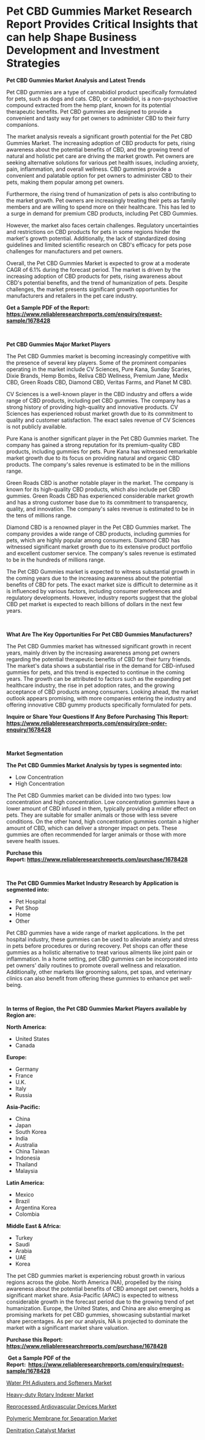 <p><h1>Pet CBD Gummies Market Research Report Provides Critical Insights that can help Shape Business Development and Investment Strategies</h1></p><p><strong>Pet CBD Gummies Market Analysis and Latest Trends</strong></p>
<p><p>Pet CBD gummies are a type of cannabidiol product specifically formulated for pets, such as dogs and cats. CBD, or cannabidiol, is a non-psychoactive compound extracted from the hemp plant, known for its potential therapeutic benefits. Pet CBD gummies are designed to provide a convenient and tasty way for pet owners to administer CBD to their furry companions.</p><p>The market analysis reveals a significant growth potential for the Pet CBD Gummies Market. The increasing adoption of CBD products for pets, rising awareness about the potential benefits of CBD, and the growing trend of natural and holistic pet care are driving the market growth. Pet owners are seeking alternative solutions for various pet health issues, including anxiety, pain, inflammation, and overall wellness. CBD gummies provide a convenient and palatable option for pet owners to administer CBD to their pets, making them popular among pet owners.</p><p>Furthermore, the rising trend of humanization of pets is also contributing to the market growth. Pet owners are increasingly treating their pets as family members and are willing to spend more on their healthcare. This has led to a surge in demand for premium CBD products, including Pet CBD Gummies.</p><p>However, the market also faces certain challenges. Regulatory uncertainties and restrictions on CBD products for pets in some regions hinder the market's growth potential. Additionally, the lack of standardized dosing guidelines and limited scientific research on CBD's efficacy for pets pose challenges for manufacturers and pet owners.</p><p>Overall, the Pet CBD Gummies Market is expected to grow at a moderate CAGR of 6.1% during the forecast period. The market is driven by the increasing adoption of CBD products for pets, rising awareness about CBD's potential benefits, and the trend of humanization of pets. Despite challenges, the market presents significant growth opportunities for manufacturers and retailers in the pet care industry.</p></p>
<p><strong>Get a Sample PDF of the Report:&nbsp; <a href="https://www.reliableresearchreports.com/enquiry/request-sample/1678428">https://www.reliableresearchreports.com/enquiry/request-sample/1678428</a></strong></p>
<p>&nbsp;</p>
<p><strong>Pet CBD Gummies Major Market Players</strong></p>
<p><p>The Pet CBD Gummies market is becoming increasingly competitive with the presence of several key players. Some of the prominent companies operating in the market include CV Sciences, Pure Kana, Sunday Scaries, Dixie Brands, Hemp Bombs, Reliva CBD Wellness, Premium Jane, Medix CBD, Green Roads CBD, Diamond CBD, Veritas Farms, and Planet M CBD.</p><p>CV Sciences is a well-known player in the CBD industry and offers a wide range of CBD products, including pet CBD gummies. The company has a strong history of providing high-quality and innovative products. CV Sciences has experienced robust market growth due to its commitment to quality and customer satisfaction. The exact sales revenue of CV Sciences is not publicly available.</p><p>Pure Kana is another significant player in the Pet CBD Gummies market. The company has gained a strong reputation for its premium-quality CBD products, including gummies for pets. Pure Kana has witnessed remarkable market growth due to its focus on providing natural and organic CBD products. The company's sales revenue is estimated to be in the millions range.</p><p>Green Roads CBD is another notable player in the market. The company is known for its high-quality CBD products, which also include pet CBD gummies. Green Roads CBD has experienced considerable market growth and has a strong customer base due to its commitment to transparency, quality, and innovation. The company's sales revenue is estimated to be in the tens of millions range.</p><p>Diamond CBD is a renowned player in the Pet CBD Gummies market. The company provides a wide range of CBD products, including gummies for pets, which are highly popular among consumers. Diamond CBD has witnessed significant market growth due to its extensive product portfolio and excellent customer service. The company's sales revenue is estimated to be in the hundreds of millions range.</p><p>The Pet CBD Gummies market is expected to witness substantial growth in the coming years due to the increasing awareness about the potential benefits of CBD for pets. The exact market size is difficult to determine as it is influenced by various factors, including consumer preferences and regulatory developments. However, industry reports suggest that the global CBD pet market is expected to reach billions of dollars in the next few years.</p></p>
<p>&nbsp;</p>
<p><strong>What Are The Key Opportunities For Pet CBD Gummies Manufacturers?</strong></p>
<p><p>The Pet CBD Gummies market has witnessed significant growth in recent years, mainly driven by the increasing awareness among pet owners regarding the potential therapeutic benefits of CBD for their furry friends. The market's data shows a substantial rise in the demand for CBD-infused gummies for pets, and this trend is expected to continue in the coming years. The growth can be attributed to factors such as the expanding pet healthcare industry, the rise in pet adoption rates, and the growing acceptance of CBD products among consumers. Looking ahead, the market outlook appears promising, with more companies entering the industry and offering innovative CBD gummy products specifically formulated for pets.</p></p>
<p><strong>Inquire or Share Your Questions If Any Before Purchasing This Report: <a href="https://www.reliableresearchreports.com/enquiry/pre-order-enquiry/1678428">https://www.reliableresearchreports.com/enquiry/pre-order-enquiry/1678428</a></strong></p>
<p>&nbsp;</p>
<p><strong>Market Segmentation</strong></p>
<p><strong>The Pet CBD Gummies Market Analysis by types is segmented into:</strong></p>
<p><ul><li>Low Concentration</li><li>High Concentration</li></ul></p>
<p><p>The Pet CBD Gummies market can be divided into two types: low concentration and high concentration. Low concentration gummies have a lower amount of CBD infused in them, typically providing a milder effect on pets. They are suitable for smaller animals or those with less severe conditions. On the other hand, high concentration gummies contain a higher amount of CBD, which can deliver a stronger impact on pets. These gummies are often recommended for larger animals or those with more severe health issues.</p></p>
<p><strong>Purchase this Report:&nbsp;<a href="https://www.reliableresearchreports.com/purchase/1678428">https://www.reliableresearchreports.com/purchase/1678428</a></strong></p>
<p>&nbsp;</p>
<p><strong>The Pet CBD Gummies Market Industry Research by Application is segmented into:</strong></p>
<p><ul><li>Pet Hospital</li><li>Pet Shop</li><li>Home</li><li>Other</li></ul></p>
<p><p>Pet CBD gummies have a wide range of market applications. In the pet hospital industry, these gummies can be used to alleviate anxiety and stress in pets before procedures or during recovery. Pet shops can offer these gummies as a holistic alternative to treat various ailments like joint pain or inflammation. In a home setting, pet CBD gummies can be incorporated into pet owners' daily routines to promote overall wellness and relaxation. Additionally, other markets like grooming salons, pet spas, and veterinary clinics can also benefit from offering these gummies to enhance pet well-being.</p></p>
<p>&nbsp;</p>
<p><strong>In terms of Region, the Pet CBD Gummies Market Players available by Region are:</strong></p>
<p>
    <p> <strong> North America: </strong>
        <ul>
            <li>United States</li>
            <li>Canada</li>
        </ul>
        </p> 
    <p> <strong> Europe: </strong>
        <ul>
            <li>Germany</li>
            <li>France</li>
            <li>U.K.</li>
            <li>Italy</li>
            <li>Russia</li>
        </ul>
        </p> 
    <p> <strong> Asia-Pacific: </strong>
        <ul>
            <li>China</li>
            <li>Japan</li>
            <li>South Korea</li>
            <li>India</li>
            <li>Australia</li>
            <li>China Taiwan</li>
            <li>Indonesia</li>
            <li>Thailand</li>
            <li>Malaysia</li>
        </ul>
        </p> 
    <p> <strong> Latin America: </strong>
        <ul>
            <li>Mexico</li>
            <li>Brazil</li>
            <li>Argentina Korea</li>
            <li>Colombia</li>
        </ul>
        </p> 
    <p> <strong> Middle East & Africa: </strong>
        <ul>
            <li>Turkey</li>
            <li>Saudi</li>
            <li>Arabia</li>
            <li>UAE</li>
            <li>Korea</li>
        </ul>
    </p>
    </p>
<p><p>The pet CBD gummies market is experiencing robust growth in various regions across the globe. North America (NA), propelled by the rising awareness about the potential benefits of CBD amongst pet owners, holds a significant market share. Asia-Pacific (APAC) is expected to witness considerable growth in the forecast period due to the growing trend of pet humanization. Europe, the United States, and China are also emerging as promising markets for pet CBD gummies, showcasing substantial market share percentages. As per our analysis, NA is projected to dominate the market with a significant market share valuation.</p></p>
<p><strong>Purchase this Report: <a href="https://www.reliableresearchreports.com/purchase/1678428">https://www.reliableresearchreports.com/purchase/1678428</a></strong></p>
<p>&nbsp;<strong>Get a Sample PDF of the Report:&nbsp;&nbsp;<a href="https://www.reliableresearchreports.com/enquiry/request-sample/1678428">https://www.reliableresearchreports.com/enquiry/request-sample/1678428</a></strong></p>
<p><strong></strong></p>
<p><p><a href="https://www.linkedin.com/pulse/water-ph-adjusters-softeners-market-size-share-global-analysis/">Water PH Adjusters and Softeners Market</a></p><p><a href="https://www.linkedin.com/pulse/heavy-duty-rotary-indexer-market-size-growth-forecast/">Heavy-duty Rotary Indexer Market</a></p><p><a href="https://www.linkedin.com/pulse/reprocessed-ardiovascular-devices-market-insights-players/">Reprocessed Ardiovascular Devices Market</a></p><p><a href="https://medium.com/@nelljian7548/polymeric-membrane-for-separation-market-size-growth-forecast-2023-2030-b213f4ee409e">Polymeric Membrane for Separation Market</a></p><p><a href="https://medium.com/@allelee654/denitration-catalyst-market-size-growth-forecast-2023-2030-1282b90d7206">Denitration Catalyst Market</a></p></p>